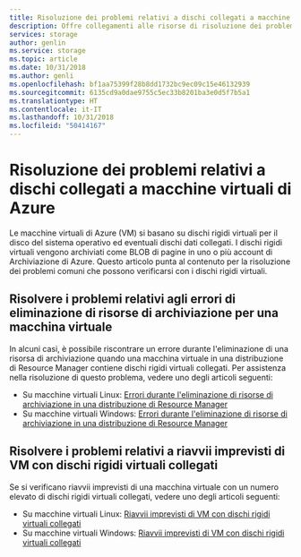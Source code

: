 ```yaml
---
title: Risoluzione dei problemi relativi a dischi collegati a macchine virtuali di Azure | Microsoft Docs
description: Offre collegamenti alle risorse di risoluzione dei problemi per i dischi rigidi virtuali della macchina virtuale di Azure (VHD).
services: storage
author: genlin
ms.service: storage
ms.topic: article
ms.date: 10/31/2018
ms.author: genli
ms.openlocfilehash: bf1aa75399f28b8dd1732bc9ec09c15e46132939
ms.sourcegitcommit: 6135cd9a0dae9755c5ec33b8201ba3e0d5f7b5a1
ms.translationtype: HT
ms.contentlocale: it-IT
ms.lasthandoff: 10/31/2018
ms.locfileid: "50414167"
---
```

# <a name="troubleshoot-disks-attached-to-azure-vms"></a>Risoluzione dei problemi relativi a dischi collegati a macchine virtuali di Azure 

Le macchine virtuali di Azure (VM) si basano su dischi rigidi virtuali per il disco del sistema operativo ed eventuali dischi dati collegati. I dischi rigidi virtuali vengono archiviati come BLOB di pagine in uno o più account di Archiviazione di Azure. Questo articolo punta al contenuto per la risoluzione dei problemi comuni che possono verificarsi con i dischi rigidi virtuali. 

## <a name="troubleshoot-storage-deletion-errors-for-a-vm"></a>Risolvere i problemi relativi agli errori di eliminazione di risorse di archiviazione per una macchina virtuale

In alcuni casi, è possibile riscontrare un errore durante l'eliminazione di una risorsa di archiviazione quando una macchina virtuale in una distribuzione di Resource Manager contiene dischi rigidi virtuali collegati. Per assistenza nella risoluzione di questo problema, vedere uno degli articoli seguenti: 

  * Su macchine virtuali Linux: [Errori durante l'eliminazione di risorse di archiviazione in una distribuzione di Resource Manager](../../virtual-machines/linux/storage-resource-deletion-errors.md)  
  * Su macchine virtuali Windows: [Errori durante l'eliminazione di risorse di archiviazione in una distribuzione di Resource Manager](../../virtual-machines/windows/storage-resource-deletion-errors.md)  

## <a name="troubleshoot-unexpected-reboots-of-vms-with-attached-vhds"></a>Risolvere i problemi relativi a riavvii imprevisti di VM con dischi rigidi virtuali collegati

Se si verificano riavvii imprevisti di una macchina virtuale con un numero elevato di dischi rigidi virtuali collegati, vedere uno degli articoli seguenti:

  * Su macchine virtuali Linux: [Riavvii imprevisti di VM con dischi rigidi virtuali collegati](../../virtual-machines/linux/unexpected-reboots-attached-vhds.md)
  * Su macchine virtuali Windows: [Riavvii imprevisti di VM con dischi rigidi virtuali collegati](../../virtual-machines/linux/unexpected-reboots-attached-vhds.md)
